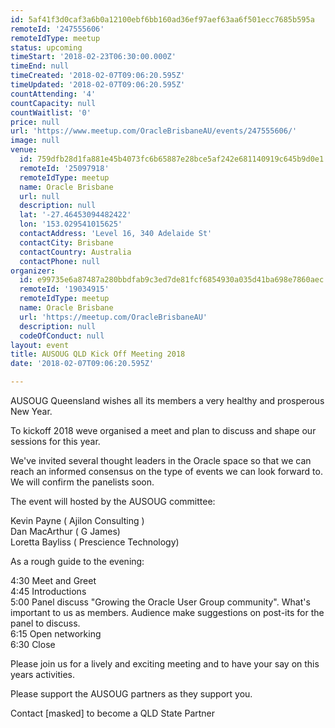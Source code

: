 ```yaml
---
id: 5af41f3d0caf3a6b0a12100ebf6bb160ad36ef97aef63aa6f501ecc7685b595a
remoteId: '247555606'
remoteIdType: meetup
status: upcoming
timeStart: '2018-02-23T06:30:00.000Z'
timeEnd: null
timeCreated: '2018-02-07T09:06:20.595Z'
timeUpdated: '2018-02-07T09:06:20.595Z'
countAttending: '4'
countCapacity: null
countWaitlist: '0'
price: null
url: 'https://www.meetup.com/OracleBrisbaneAU/events/247555606/'
image: null
venue:
  id: 759dfb28d1fa881e45b4073fc6b65887e28bce5af242e681140919c645b9d0e1
  remoteId: '25097918'
  remoteIdType: meetup
  name: Oracle Brisbane
  url: null
  description: null
  lat: '-27.46453094482422'
  lon: '153.029541015625'
  contactAddress: 'Level 16, 340 Adelaide St'
  contactCity: Brisbane
  contactCountry: Australia
  contactPhone: null
organizer:
  id: e99735e6a87487a280bbdfab9c3ed7de81fcf6854930a035d41ba698e7860aec
  remoteId: '19034915'
  remoteIdType: meetup
  name: Oracle Brisbane
  url: 'https://meetup.com/OracleBrisbaneAU'
  description: null
  codeOfConduct: null
layout: event
title: AUSOUG QLD Kick Off Meeting 2018
date: '2018-02-07T09:06:20.595Z'

---
```

<p>AUSOUG Queensland wishes all its members a very healthy and prosperous New Year.</p> <p>To kickoff 2018 weve organised a meet and plan to discuss and shape our sessions for this year.</p> <p>We've invited several thought leaders in the Oracle space so that we can reach an informed consensus on the type of events we can look forward to. We will confirm the panelists soon.</p> <p>The event will hosted by the AUSOUG committee:</p> <p>Kevin Payne ( Ajilon Consulting )<br/>Dan MacArthur ( G James)<br/>Loretta Bayliss ( Prescience Technology)</p> <p>As a rough guide to the evening:</p> <p>4:30 Meet and Greet<br/>4:45 Introductions<br/>5:00 Panel discuss "Growing the Oracle User Group community". What's important to us as members. Audience make suggestions on post-its for the panel to discuss.<br/>6:15 Open networking <br/>6:30 Close</p> <p>Please join us for a lively and exciting meeting and to have your say on this years activities.</p> <p>Please support the AUSOUG partners as they support you.</p> <p>Contact [masked] to become a QLD State Partner</p>
